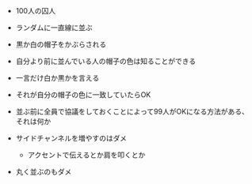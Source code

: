 
- 100人の囚人
- ランダムに一直線に並ぶ
- 黒か白の帽子をかぶらされる
- 自分より前に並んでいる人の帽子の色は知ることができる
- 一言だけ白か黒かを言える
- それが自分の帽子の色に一致していたらOK
- 並ぶ前に全員で協議をしておくことによって99人がOKになる方法がある、それは何か

- サイドチャンネルを増やすのはダメ
    - アクセントで伝えるとか肩を叩くとか
- 丸く並ぶのもダメ
